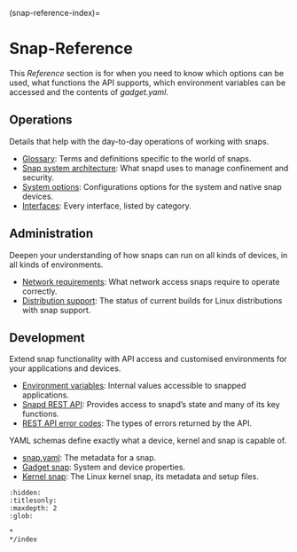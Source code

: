 (snap-reference-index)=
# Snap-Reference

This *Reference* section is for when you need to know which options can be used, what functions the API supports, which environment variables can be accessed and the contents of *gadget.yaml*. 

## Operations

Details that help with the day-to-day operations of working with snaps.

* [Glossary](/snap-reference/operations/glossary): Terms and definitions specific to the world of snaps.
* [Snap system architecture](/snap-reference/operations/system-architecture): What snapd uses to manage confinement and security. 
* [System options](/snap-reference/operations/system-options): Configurations options for the system and native snap devices.
* [Interfaces](/snap-reference/operations/interfaces/index): Every interface, listed by category.

## Administration

Deepen your understanding of how snaps can run on all kinds of devices, in all kinds of environments.

* [Network requirements](/snap-reference/administration/network-requirements): What network access snaps require to operate correctly.
* [Distribution support](/snap-reference/administration/distribution-support): The status of current builds for Linux distributions with snap support.

## Development

Extend snap functionality with API access and customised environments for your applications and devices.

* [Environment variables](/snap-reference/development/environment-variables): Internal values accessible to snapped applications.
* [Snapd REST API](/snap-reference/development/rest-api/snapd-rest-api): Provides access to snapd’s state and many of its key functions.
* [REST API error codes](/snap-reference/development/rest-api/error-responses): The types of errors returned by the API.

YAML schemas define exactly what a device, kernel and snap is capable of.
   - [snap.yaml](/snap-reference/development/yaml-schemas/the-snap-format): The metadata for a snap.
   - [Gadget snap](/snap-reference/development/yaml-schemas/the-gadget-snap): System and device properties. 
   - [Kernel snap](/snap-reference/development/yaml-schemas/the-kernel-snap): The Linux kernel snap, its metadata and setup files.


```{toctree}
:hidden:
:titlesonly:
:maxdepth: 2
:glob:

*
*/index

